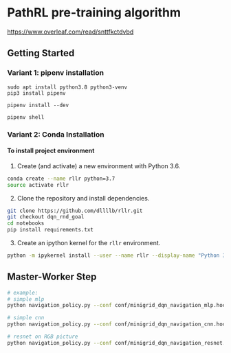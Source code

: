 # PathRL pre-training algorithm

https://www.overleaf.com/read/snttfkctdvbd


## Getting Started

### Variant 1: pipenv installation
```
sudo apt install python3.8 python3-venv
pip3 install pipenv

pipenv install --dev

pipenv shell
```

### Variant 2: Conda Installation

#### To install project environment

1. Create (and activate) a new environment with Python 3.6.
 
```bash
conda create --name rllr python=3.7
source activate rllr
```
    
2. Clone the repository and install dependencies.
```bash
git clone https://github.com/dllllb/rllr.git
git checkout dqn_rnd_goal
cd notebooks
pip install requirements.txt
```

3. Create an ipython kernel for the `rllr` environment.  
```bash
python -m ipykernel install --user --name rllr --display-name "Python 3.7 (rllr)"
```

## Master-Worker Step
```bash
# example:
# simple mlp
python navigation_policy.py --conf conf/minigrid_dqn_navigation_mlp.hocon

# simple cnn
python navigation_policy.py --conf conf/minigrid_dqn_navigation_cnn.hocon

# resnet on RGB picture
python navigation_policy.py --conf conf/minigrid_dqn_navigation_resnet.hocon
```
